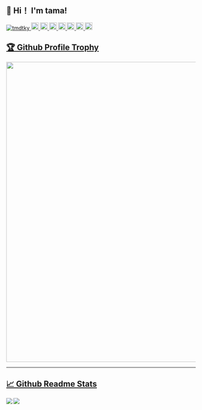 <h2>👋 Hi！ I'm tama!</h2>

<p align = "left"> 
  <a href="https://github.com/yutkat/tmdtky/">
    <img src = "https://komarev.com/ghpvc/?username=tmdtky" alt = "tmdtky" />
  </a>
  <a href="http://twitter.com/laughingcode">
    <img height = "20" src = "https://img.shields.io/twitter/follow/laughingcode?label=Twitter&logo=twitter&style=flat" />
  </a>
  <a href="https://github.com/tmdtky">
    <img height = "20" src = "https://img.shields.io/github/followers/yutkat?label=follow&logo=github&style=flat" />
  </a>
  <a href="https://zenn.dev/laughingcode">
    <img height = "20" src = "https://zenn-badge.ganariya.vercel.app/laughingcode/liked" />
  </a>
  <a href="https://zenn.dev/laughingcode">
    <img height = "20" src = "https://zenn-badge.ganariya.vercel.app/laughingcode/followers" />
  </a>
  <a href="https://zenn.dev/laughingcode">
    <img height = "20" src = "https://zenn-badge.ganariya.vercel.app/laughingcode/articles" />
  </a>
  <a href="http://qiita.com/laughingcode">
    <img height = "20" src = "https://qiita-badge.apiapi.app/s/laughingcode/posts.svg" />
  </a>
  <a href="http://qiita.com/laughingcode">
    <img height = "20" src = "https://qiita-badge.apiapi.app/s/laughingcode/contributions.svg" />
  </a>
</p>

<a href="https://github.com/ryo-ma/github-profile-trophy"><h2>🏆 Github Profile Trophy</h2></a>
<a href="https://github.com/ryo-ma/github-profile-trophy">
<img width=800 src="https://github-profile-trophy.vercel.app/?username=tmdtky&count_private=true"/>
</a>

---

<a href="https://github.com/anuraghazra/github-readme-stats"><h2>📈 Github Readme Stats</h2></a>
<a href="https://github.com/anuraghazra/github-readme-stats">
  <img align="left" src="https://github-readme-stats.vercel.app/api?username=tmdtky&count_private=true&show_icons=true" />
</a>
<a href="https://github.com/anuraghazra/github-readme-stats">
  <img align="left" src="https://github-readme-stats.vercel.app/api/top-langs/?username=tmdtky" />
</a>
